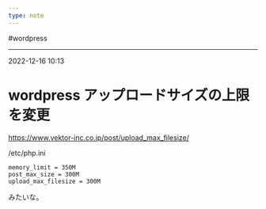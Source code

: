 ```yaml
---
type: note
---
```


#wordpress 

---
2022-12-16  10:13

# wordpress アップロードサイズの上限を変更

https://www.vektor-inc.co.jp/post/upload_max_filesize/

/etc/php.ini

```
memory_limit = 350M
post_max_size = 300M
upload_max_filesize = 300M
```
みたいな。

